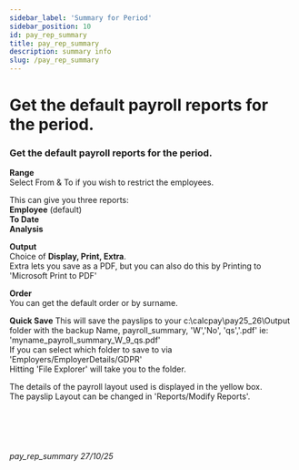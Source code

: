 ```yaml
---
sidebar_label: 'Summary for Period'
sidebar_position: 10
id: pay_rep_summary
title: pay_rep_summary
description: summary info
slug: /pay_rep_summary
---
```


# Get the default payroll reports for the period. 

### Get the default payroll reports for the period.

**Range**  
Select From & To if you wish to restrict the employees.

This can give you three reports:  
**Employee** (default)  
**To Date**  
**Analysis**

**Output**  
Choice of **Display, Print, Extra**.  
Extra lets you save as a PDF, but you can also do this by Printing to 'Microsoft Print to PDF'

**Order**  
You can get the default order or by surname.

**Quick Save**
This will save the payslips to your c:\calcpay\pay25_26\Output folder with the backup Name, payroll_summary, 'W','No', 'qs','.pdf' ie:  
'myname_payroll_summary_W_9_qs.pdf'  
If you can select which folder to save to via 'Employers/EmployerDetails/GDPR'  
Hitting 'File Explorer' will take you to the folder.

The details of the payroll layout used is displayed in the yellow box.  
The payslip Layout can be changed in 'Reports/Modify Reports'.
<br/>
<br/>
<br/>
<br/>
<br/>
###### pay_rep_summary 27/10/25